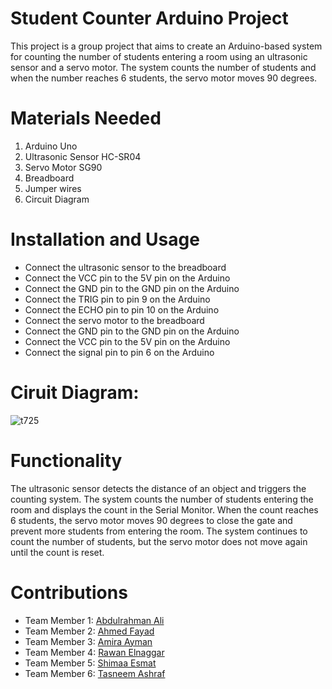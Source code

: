 # Student Counter Arduino Project
 This project is a group project that aims to create an Arduino-based system for counting the number of students entering a room using an ultrasonic sensor and a servo motor. The system counts the number of students and when the number reaches 6 students, the servo motor moves 90 degrees.

# Materials Needed
1. Arduino Uno  
2. Ultrasonic Sensor HC-SR04  
3. Servo Motor SG90  
4. Breadboard  
5. Jumper wires  
6. Circuit Diagram  
# Installation and Usage  
* Connect the ultrasonic sensor to the breadboard  
* Connect the VCC pin to the 5V pin on the Arduino
* Connect the GND pin to the GND pin on the Arduino
* Connect the TRIG pin to pin 9 on the Arduino
* Connect the ECHO pin to pin 10 on the Arduino
* Connect the servo motor to the breadboard
* Connect the GND pin to the GND pin on the Arduino
* Connect the VCC pin to the 5V pin on the Arduino
* Connect the signal pin to pin 6 on the Arduino
# Ciruit Diagram:  
![t725](https://github.com/rwnmtwly/student_counter/assets/120096605/10ff3d52-abb7-4ac8-b73e-6b5bc49201cd)

# Functionality  
The ultrasonic sensor detects the distance of an object and triggers the counting system. The system counts the number of students entering the room and displays the count in the Serial Monitor. When the count reaches 6 students, the servo motor moves 90 degrees to close the gate and prevent more students from entering the room. The system continues to count the number of students, but the servo motor does not move again until the count is reset.

# Contributions
* Team Member 1: [Abdulrahman Ali](https://github.com/Abdelrahman-Ali90)
* Team Member 2: [Ahmed Fayad](https://github.com/0xAMF)
* Team Member 3: [Amira Ayman]()
* Team Member 4: [Rawan Elnaggar](https://github.com/rwnmtwly)
* Team Member 5: [Shimaa Esmat](https://github.com/Shimaa-esmat)
* Team Member 6: [Tasneem Ashraf](https://github.com/tasnym1)
